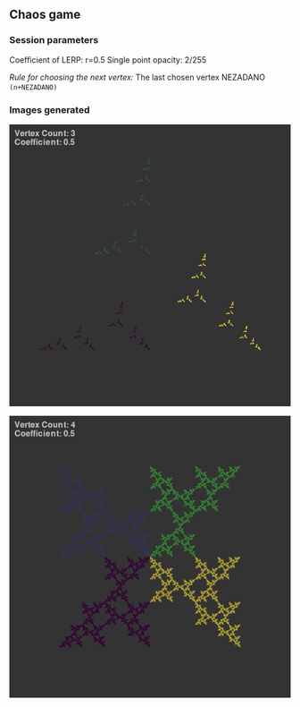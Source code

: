 ## Chaos game
### Session parameters

Coefficient of LERP: r=0.5
Single point opacity: 2/255

*Rule for choosing the next vertex:*
The last chosen vertex NEZADANO ```(n+NEZADANO)```
### Images generated

![Coefficient: 0.5 Vertex count: 4](vc4_c0.5.png)

![Coefficient: 0.5 Vertex count: 5](vc5_c0.5.png)